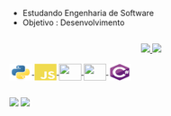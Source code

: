 

- Estudando Engenharia de Software
- Objetivo : Desenvolvimento 

##

<div align="center">
  <a href="https://github.com/EduardoMassaroto">
  <img height="120em" src="https://github-readme-stats.vercel.app/api?username=EduardoMassaroto&show_icons=true&theme=dark&include_all_commits=true&count_private=true"/>
  <img height="100em" src="https://github-readme-stats.vercel.app/api/top-langs/?username=EduardoMassaroto&layout=compact&langs_count=7&theme=dark"/>
</div>
  
  <div style="display: inline_block"><br>
  <img align="center"  height="30" width="40" src="https://raw.githubusercontent.com/devicons/devicon/master/icons/python/python-original.svg">
  <img align="center"  height="30" width="40" src="https://raw.githubusercontent.com/devicons/devicon/master/icons/javascript/javascript-plain.svg">
  <img align="center"  height="30" width="40" src="https://img.shields.io/badge/c-%2300599C.svg?style=for-the-badge&logo=c&logoColor=white">
  <img align="center"  height="30" width="40" src="https://img.shields.io/badge/c++-%2300599C.svg?style=for-the-badge&logo=c%2B%2B&logoColor=white">  
  <img align="center"  height="30" width="40" src="https://raw.githubusercontent.com/devicons/devicon/master/icons/csharp/csharp-original.svg">
</div>
                     
           
        
          
  ##
  
<div> 

  <a href="https://www.instagram.com/eduardo_massaroto/" target="_blank"><img src="https://img.shields.io/badge/-Instagram-%23E4405F?style=for-the-badge&logo=instagram&logoColor=white" target="_blank"></a>
  <a href="https://www.linkedin.com/in/eduardo-massaroto-533098227/" target="_blank"><img src="https://img.shields.io/badge/-LinkedIn-%230077B5?style=for-the-badge&logo=linkedin&logoColor=white" target="_blank"></a> 
 
</div>

